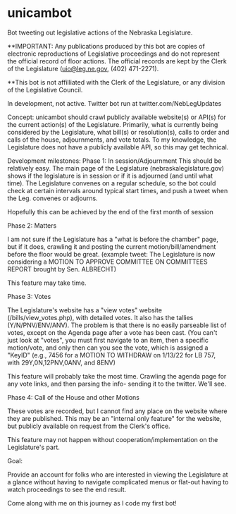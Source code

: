 # unicambot
Bot tweeting out legislative actions of the Nebraska Legislature.

**IMPORTANT: Any publications produced by this bot are copies of electronic reproductions of Legislative proceedings and do not represent the official record of floor actions. The official records are kept by the Clerk of the Legislature (uio@leg.ne.gov, (402) 471-2271).

**This bot is not affilliated with the Clerk of the Legislature, or any division of the Legislative Council.

In development, not active. Twitter bot run at twitter.com/NebLegUpdates

Concept:
unicambot should crawl publicly available website(s) or API(s) for the current action(s) of the Legislature. Primarily, what is currently being considered by the Legislature, what bill(s) or resolution(s), calls to order and calls of the house, adjournments, and vote totals.
To my knowledge, the Legislature does not have a publicly available API, so this may get technical.

Development milestones:
Phase 1: In session/Adjournment
This should be relatively easy. The main page of the Legislature (nebraskalegislature.gov) shows if the legislature is in session or if it is adjourned (and until what time). The Legislature convenes on a regular schedule, so the bot could check at certain intervals around typical start times, and push a tweet when the Leg. convenes or adjourns.

Hopefully this can be achieved by the end of the first month of session

Phase 2: Matters

I am not sure if the Legislature has a "what is before the chamber" page, but if it does, crawling it and posting the current motion/bill/amendment before the floor would be great. (example tweet: The Legislature is now considering a MOTION TO APPROVE COMMITTEE ON COMMITTEES REPORT brought by Sen. ALBRECHT)

This feature may take time.

Phase 3: Votes

The Legislature's website has a "view votes" website (/bills/view_votes.php), with detailed votes. It also has the tallies (Y/N/PNV/ENV/ANV). The problem is that there is no easily parseable list of votes, except on the Agenda page after a vote has been cast. (You can't just look at "votes", you must first navigate to an item, then a specific motion/vote, and only then can you see the vote, which is assigned a "KeyID" (e.g., 7456 for a MOTION TO WITHDRAW on 1/13/22 for LB 757, with 29Y,0N,12PNV,0ANV, and 8ENV)

This feature will probably take the most time. Crawling the agenda page for any vote links, and then parsing the info- sending it to the twitter. We'll see.

Phase 4: Call of the House and other Motions

These votes are recorded, but I cannot find any place on the website where they are published. This may be an "internal only feature" for the website, but publicly available on request from the Clerk's office.

This feature may not happen without cooperation/implementation on the Legislature's part.

Goal:

Provide an account for folks who are interested in viewing the Legislature at a glance without having to navigate complicated menus or flat-out having to watch proceedings to see the end result.

Come along with me on this journey as I code my first bot!
